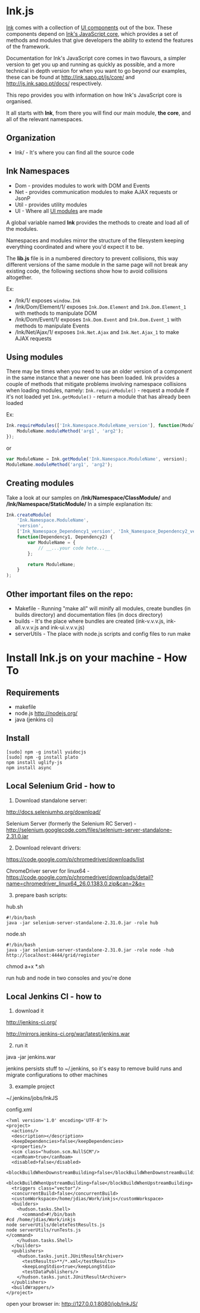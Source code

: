 # Ink.js 

[Ink](http://ink.sapo.pt/) comes with a collection of [UI components](http://ink.sapo.pt/js/ui/) out of the box. 
These components depend on [Ink's JavaScript core](http://ink.sapo.pt/js/core/), which provides a set of methods and modules that give developers the ability to extend the features of the framework.

Documentation for Ink's JavaScript core comes in two flavours, a simpler version to get you up and running as quickly as possible, and a more technical in depth version for when you want to go beyond our examples, these can be found at http://ink.sapo.pt/js/core/ and http://js.ink.sapo.pt/docs/ respectively.
 
This repo provides you with information on how Ink's JavaScript core is organised.
 
It all starts with __Ink__, from there you will find our main module, __the core__, and all of the relevant namespaces.

## Organization

* Ink/ - It's where you can find all the source code 

## Ink Namespaces 
 * Dom - provides modules to work with DOM and Events 
 * Net - provides communication modules to make AJAX requests or JsonP
 * Util - provides utility modules 
 * UI - Where all [UI modules](http://ink.sapo.pt/js/ui) are made 

A global variable named __Ink__ provides the methods to create and load all of the modules. 
 
Namespaces and modules mirror the structure of the filesystem keeping everything coordinated and where you'd expect it to be.
 
The __lib.js__ file is in a numbered directory to prevent collisions, this way different versions of the same module in the same page will not break any existing code, the following sections show how to avoid collisions altogether.

Ex: 
* /Ink/1/ exposes `window.Ink` 
* /Ink/Dom/Element/1/ exposes `Ink.Dom.Element` and `Ink.Dom.Element_1` with methods to manipulate DOM 
* /Ink/Dom/Event/1/ exposes `Ink.Dom.Event` and `Ink.Dom.Event_1` with methods to manipulate Events
* /Ink/Net/Ajax/1/ exposes `Ink.Net.Ajax` and `Ink.Net.Ajax_1` to make AJAX requests 

## Using modules 
 
There may be times when you need to use an older version of a component in the same instance that a newer one has been loaded. Ink provides a couple of methods that mitigate problems involving namespace collisions when loading modules, namely:
`Ink.requireModule()` - request a module if it's not loaded yet
`Ink.getModule()` - return a module that has already been loaded

Ex: 
```javascript
Ink.requireModules(['Ink.Namespace.ModuleName_version'], function(ModuleName) {
    ModuleName.moduleMethod('arg1', 'arg2');
});
```

or 

```javascript
var ModuleName = Ink.getModule('Ink.Namespace.ModuleName', version);
ModuleName.moduleMethod('arg1', 'arg2');
```


## Creating modules 
Take a look at our samples on __/Ink/Namespace/ClassModule/__ and __/Ink/Namespace/StaticModule/__
In a simple explanation its: 
```javascript
Ink.createModule(
    'Ink.Namespace.ModuleName', 
    'version', 
    ['Ink_Namespace_Dependency1_version', 'Ink_Namespace_Dependency2_version'], 
    function(Dependency1, Dependency2) {
        var ModuleName = {
            // __...your code hete...__
        };

        return ModuleName;
    }
);
```



## Other important files on the repo: 
* Makefile - Running "make all" will minify all modules, create bundles (in builds directory) and documentation files (in docs directory) 
* builds - It's the place where bundles are created (ink-v.v.v.js, ink-all.v.v.v.js and ink-ui.v.v.v.js) 
* serverUtils - The place with node.js scripts and config files to run make 


# Install Ink.js on your machine - How To

## Requirements

* makefile
* node.js    http://nodejs.org/
* java (jenkins ci)



## Install

    [sudo] npm -g install yuidocjs
    [sudo] npm -g install plato
    npm install uglify-js
    npm install async



## Local Selenium Grid - how to

1. Download standalone server:

http://docs.seleniumhq.org/download/ 

Selenium Server (formerly the Selenium RC Server) - http://selenium.googlecode.com/files/selenium-server-standalone-2.31.0.jar



2. Download relevant drivers:

https://code.google.com/p/chromedriver/downloads/list

ChromeDriver server for linux64 - https://code.google.com/p/chromedriver/downloads/detail?name=chromedriver_linux64_26.0.1383.0.zip&can=2&q=



3. prepare bash scripts:

hub.sh

    #!/bin/bash
    java -jar selenium-server-standalone-2.31.0.jar -role hub


node.sh

    #!/bin/bash
    java -jar selenium-server-standalone-2.31.0.jar -role node -hub http://localhost:4444/grid/register

chmod a+x *.sh

run hub and node in two consoles and you're done



## Local Jenkins CI - how to

1. download it

http://jenkins-ci.org/

http://mirrors.jenkins-ci.org/war/latest/jenkins.war



2. run it

java -jar jenkins.war

jenkins persists stuff to ~/.jenkins, so it's easy to remove build runs and migrate configurations to other machines



3. example project

~/.jenkins/jobs/InkJS

config.xml

	<?xml version='1.0' encoding='UTF-8'?>
	<project>
	  <actions/>
	  <description></description>
	  <keepDependencies>false</keepDependencies>
	  <properties/>
	  <scm class="hudson.scm.NullSCM"/>
	  <canRoam>true</canRoam>
	  <disabled>false</disabled>
	  <blockBuildWhenDownstreamBuilding>false</blockBuildWhenDownstreamBuilding>
	  <blockBuildWhenUpstreamBuilding>false</blockBuildWhenUpstreamBuilding>
	  <triggers class="vector"/>
	  <concurrentBuild>false</concurrentBuild>
	  <customWorkspace>/home/jdias/Work/inkjs</customWorkspace>
	  <builders>
	    <hudson.tasks.Shell>
	      <command>#!/bin/bash
	#cd /home/jdias/Work/inkjs
	node serverUtils/deleteTestResults.js
	node serverUtils/runTests.js
	</command>
	    </hudson.tasks.Shell>
	  </builders>
	  <publishers>
	    <hudson.tasks.junit.JUnitResultArchiver>
	      <testResults>**/*.xml</testResults>
	      <keepLongStdio>true</keepLongStdio>
	      <testDataPublishers/>
	    </hudson.tasks.junit.JUnitResultArchiver>
	  </publishers>
	  <buildWrappers/>
	</project>

open your browser in: http://127.0.0.1:8080/job/InkJS/
